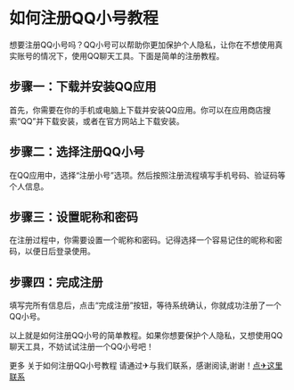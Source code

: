 # 如何注册QQ小号教程

想要注册QQ小号吗？QQ小号可以帮助你更加保护个人隐私，让你在不想使用真实账号的情况下，使用QQ聊天工具。下面是简单的注册教程。

## 步骤一：下载并安装QQ应用

首先，你需要在你的手机或电脑上下载并安装QQ应用。你可以在应用商店搜索“QQ”并下载安装，或者在官方网站上下载安装。

## 步骤二：选择注册QQ小号

在QQ应用中，选择“注册小号”选项。然后按照注册流程填写手机号码、验证码等个人信息。

## 步骤三：设置昵称和密码

在注册过程中，你需要设置一个昵称和密码。记得选择一个容易记住的昵称和密码，以便日后登录使用。

## 步骤四：完成注册

填写完所有信息后，点击“完成注册”按钮，等待系统确认，你就成功注册了一个QQ小号。

以上就是如何注册QQ小号的简单教程。如果你想要保护个人隐私，又想使用QQ聊天工具，不妨试试注册一个QQ小号吧！

更多 关于如何注册QQ小号教程 请通过✈与我们联系，感谢阅读,谢谢！[点✈这里联系](https://111.k02.cc)